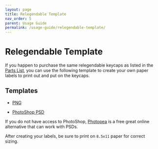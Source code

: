```yaml
---
layout: page
title: Relegendable Template
nav_order: 5
parent: Usage Guide
permalink: /usage-guide/relegendable-template/
---
```


# Relegendable Template

If you happen to purchase the same relegendable keycaps as listed in the [Parts List](https://fearherbs1.github.io/blue-team-pad-docs/ordering-guide/#parts-list), you can use the following template to create your own paper labels to print out and put on the keycaps.

## Templates

* [PNG](https://github.com/fearherbs1/blue-team-pad/blob/main/Relegendable%20Template/BTP%20relegendable%20Template%20V1.png)

* [PhotoShop PSD](https://github.com/fearherbs1/blue-team-pad/blob/main/Relegendable%20Template/BTP%20relegendable%20Template%20V1.psd)

If you do not have access to PhotoShop, [Photopea](https://www.photopea.com/) is a free great online alternative that can work with PSDs.

After creating your labels, be sure to print on `8.5x11` paper for correct sizing.
